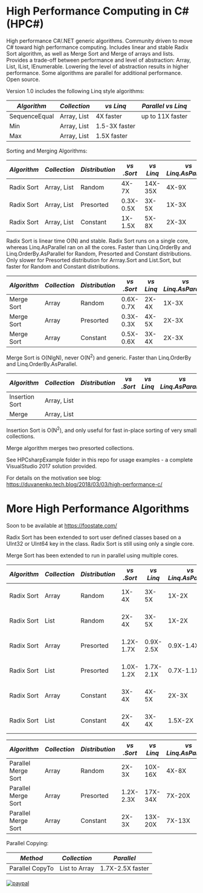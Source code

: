 # High Performance Computing in C# (HPC#)

High performance C#/.NET generic algorithms. Community driven to move C# toward high performance computing.
Includes linear and stable Radix Sort algorithm, as well as Merge Sort and Merge of arrays and lists.
Provides a trade-off between performance and level of abstraction: Array, List, IList, IEnumerable.
Lowering the level of abstraction results in higher performance. Some algorithms are parallel for additional performance.
Open source.

Version 1.0 includes the following Linq style algorithms:

*Algorithm*|*Collection*|*vs Linq*|*Parallel vs Linq*
--- | --- | --- | ---
SequenceEqual|Array, List|4X faster|up to 11X faster
Min|Array, List|1.5-3X faster
Max|Array, List|1.5X faster

Sorting and Merging Algorithms:

*Algorithm*|*Collection*|*Distribution*|*vs .Sort*|*vs Linq*|*vs Linq.AsParallel*
--- | --- | --- | --- | --- | ---
Radix Sort|Array, List|Random|4X-7X|14X-35X|4X-9X
Radix Sort|Array, List|Presorted|0.3X-0.5X|3X-5X|1X-3X
Radix Sort|Array, List|Constant|1X-1.5X|5X-8X|2X-3X

Radix Sort is linear time O(N) and stable. Radix Sort runs on a single core, whereas Linq.AsParallel ran on all the cores.
Faster than Linq.OrderBy and Linq.OrderBy.AsParallel for Random, Presorted and Constant distributions. Only slower for Presorted
distribution for Arrray.Sort and List.Sort, but faster for Random and Constant distributions.

*Algorithm*|*Collection*|*Distribution*|*vs .Sort*|*vs Linq*|*vs Linq.AsParallel*
--- | --- | --- | --- | --- | ---
Merge Sort|Array|Random|0.6X-0.7X|2X-4X|1X-3X
Merge Sort|Array|Presorted|0.3X-0.3X|4X-5X|2X-3X|
Merge Sort|Array|Constant|0.5X-0.6X|3X-4X|2X-3X|

Merge Sort is O(NlgN), never O(N<sup>2</sup>) and generic. Faster than Linq.OrderBy and Linq.OrderBy.AsParallel.

*Algorithm*|*Collection*|*Distribution*|*vs .Sort*|*vs Linq*|*vs Linq.AsParallel*
--- | --- | --- | --- | --- | ---
Insertion Sort|Array, List||||
Merge|Array, List||||

Insertion Sort is O(N<sup>2</sup>), and only useful for fast in-place sorting of very small collections.

Merge algorithm merges two presorted collections.

See HPCsharpExample folder in this repo for usage examples - a complete VisualStudio 2017 solution provided.

For details on the motivation see blog:
https://duvanenko.tech.blog/2018/03/03/high-performance-c/

# More High Performance Algorithms
Soon to be available at https://foostate.com/

Radix Sort has been extended to sort user defined classes based on a UInt32 or UInt64 key in the class. Radix Sort is still using only a single core.

Merge Sort has been extended to run in parallel using multiple cores.

*Algorithm*|*Collection*|*Distribution*|*vs .Sort*|*vs Linq*|*vs Linq.AsParallel*|*Description*
--- | --- | --- | --- | --- | --- | ---
Radix Sort|Array|Random|1X-4X|3X-5X|1X-2X|User defined class
Radix Sort|List|Random|2X-4X|3X-5X|1X-2X|User defined class
Radix Sort|Array|Presorted|1.2X-1.7X|0.9X-2.5X|0.9X-1.4X|User defined class
Radix Sort|List|Presorted|1.0X-1.2X|1.7X-2.1X|0.7X-1.1X|User defined class
Radix Sort|Array|Constant|3X-4X|4X-5X|2X-3X|User defined class
Radix Sort|List|Constant|2X-4X|3X-4X|1.5X-2X|User defined class

*Algorithm*|*Collection*|*Distribution*|*vs .Sort*|*vs Linq*|*vs Linq.AsParallel*|*Description*
--- | --- | --- | --- | --- | --- | ---
Parallel Merge Sort|Array|Random|2X-3X|10X-16X|4X-8X|Stable
Parallel Merge Sort|Array|Presorted|1.2X-2.3X|17X-34X|7X-20X|Stable
Parallel Merge Sort|Array|Constant|2X-3X|13X-20X|7X-13X|Stable

Parallel Copying:

*Method*|*Collection*|*Parallel*
--- | --- | ---
Parallel CopyTo|List to Array|1.7X-2.5X faster



[![paypal](https://www.paypalobjects.com/en_US/i/btn/btn_donateCC_LG.gif)](https://www.paypal.com/cgi-bin/webscr?cmd=_s-xclick&hosted_button_id=LDD8L7UPAC7QL)
